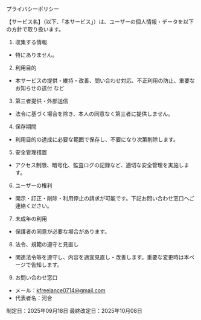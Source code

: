 プライバシーポリシー

【サービス名】（以下、「本サービス」）は、ユーザーの個人情報・データを以下の方針で取り扱います。

1. 収集する情報
- 特にありません。
  
2. 利用目的
- 本サービスの提供・維持・改善、問い合わせ対応、不正利用の防止、重要なお知らせの送付 など

3. 第三者提供・外部送信
- 法令に基づく場合を除き、本人の同意なく第三者に提供しません。

4. 保存期間
- 利用目的の達成に必要な範囲で保存し、不要になり次第削除します。

5. 安全管理措置
- アクセス制限、暗号化、監査ログの記録など、適切な安全管理を実施します。

6. ユーザーの権利
- 開示・訂正・削除・利用停止の請求が可能です。下記お問い合わせ窓口へご連絡ください。

7. 未成年の利用
- 保護者の同意が必要な場合があります。

8. 法令、規範の遵守と見直し
- 関連法令等を遵守し、内容を適宜見直し・改善します。重要な変更時は本ページで告知します。

9. お問い合わせ窓口
- メール：kfreelance0714@gmail.com
- 代表者名：河合

制定日：2025年09月18日
最終改定日：2025年10月08日
